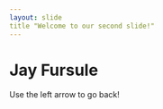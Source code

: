 ```yaml
---
layout: slide
title "Welcome to our second slide!"
---
```

# __**Jay Fursule**__
Use the left arrow to go back!
